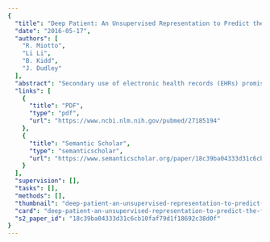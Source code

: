 ```yaml
---
{
  "title": "Deep Patient: An Unsupervised Representation to Predict the Future of Patients from the Electronic Health Records",
  "date": "2016-05-17",
  "authors": [
    "R. Miotto",
    "Li Li",
    "B. Kidd",
    "J. Dudley"
  ],
  "abstract": "Secondary use of electronic health records (EHRs) promises to advance clinical research and better inform clinical decision making. Challenges in summarizing and representing patient data prevent widespread practice of predictive modeling using EHRs. Here we present a novel unsupervised deep feature learning method to derive a general-purpose patient representation from EHR data that facilitates clinical predictive modeling. In particular, a three-layer stack of denoising autoencoders was used to capture hierarchical regularities and dependencies in the aggregated EHRs of about 700,000 patients from the Mount Sinai data warehouse. The result is a representation we name “deep patient”. We evaluated this representation as broadly predictive of health states by assessing the probability of patients to develop various diseases. We performed evaluation using 76,214 test patients comprising 78 diseases from diverse clinical domains and temporal windows. Our results significantly outperformed those achieved using representations based on raw EHR data and alternative feature learning strategies. Prediction performance for severe diabetes, schizophrenia, and various cancers were among the top performing. These findings indicate that deep learning applied to EHRs can derive patient representations that offer improved clinical predictions, and could provide a machine learning framework for augmenting clinical decision systems.",
  "links": [
    {
      "title": "PDF",
      "type": "pdf",
      "url": "https://www.ncbi.nlm.nih.gov/pubmed/27185194"
    },
    {
      "title": "Semantic Scholar",
      "type": "semanticscholar",
      "url": "https://www.semanticscholar.org/paper/18c39ba04333d31c6cb10faf79d1f18692c38d0f"
    }
  ],
  "supervision": [],
  "tasks": [],
  "methods": [],
  "thumbnail": "deep-patient-an-unsupervised-representation-to-predict-the-future-of-patients-from-the-electronic-health-records-thumb.jpg",
  "card": "deep-patient-an-unsupervised-representation-to-predict-the-future-of-patients-from-the-electronic-health-records-card.jpg",
  "s2_paper_id": "18c39ba04333d31c6cb10faf79d1f18692c38d0f"
}
---
```


